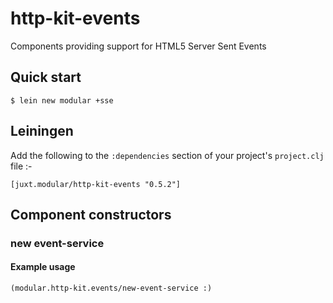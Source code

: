 # http-kit-events

Components providing support for HTML5 Server Sent Events

## Quick start

    $ lein new modular +sse

## Leiningen

Add the following to the `:dependencies` section of your project's `project.clj` file :-

    [juxt.modular/http-kit-events "0.5.2"]

## Component constructors

### new event-service

#### Example usage

    (modular.http-kit.events/new-event-service :)
